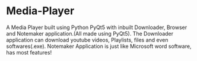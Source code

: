 # Media-Player
A Media Player built using Python PyQt5 with inbuilt Downloader, Browser and Notemaker application.(All made using PyQt5).
The Downloader application can download youtube videos, Playlists, files and even softwares(.exe).
Notemaker Application is just like Microsoft word software, has most features!

